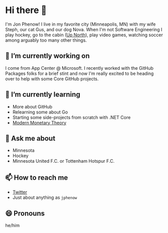 # Hi there 👋

I'm Jon Phenow! I live in my favorite city (Minneapolis, MN) with my wife Steph, our cat Gus, and our dog Nova. When I'm not Software Engineering I play hockey, go to the cabin ([Up North](https://www.youtube.com/watch?v=8OT684hsC7U)), play video games, watching soccer among arguably too many other things.

## 🔭 I’m currently working on

I come from App Center @ Microsoft. I recently worked with the GitHub Packages folks for a brief stint and now I'm really excited to be heading over to help with some Core GitHub projects.

## 🌱 I’m currently learning

* More about GitHub
* Relearning some about Go
* Starting some side-projects from scratch with .NET Core
* [Modern Monetary Theory](https://www.amazon.com/Deficit-Myth-Monetary-Peoples-Economy/dp/1541736184)

## 💬 Ask me about

* Minnesota
* Hockey
* Minnesota United F.C. or Tottenham Hotspur F.C.

## 📫 How to reach me

* [Twitter](https://twitter.com/jphenow)
* Just about anything as `jphenow`

## 😄 Pronouns

he/him
